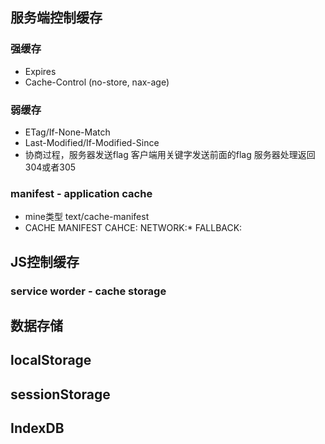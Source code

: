 ## 服务端控制缓存
### 强缓存
- Expires
- Cache-Control (no-store, nax-age)
### 弱缓存
- ETag/If-None-Match
- Last-Modified/If-Modified-Since
- 协商过程，服务器发送flag 客户端用关键字发送前面的flag 服务器处理返回304或者305
### manifest - application cache
- mine类型 text/cache-manifest
- CACHE MANIFEST CAHCE: NETWORK:* FALLBACK:
## JS控制缓存
### service worder - cache storage
## 数据存储
## localStorage
## sessionStorage
## IndexDB